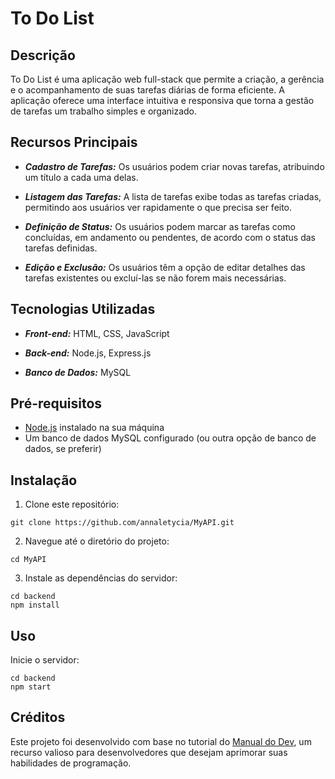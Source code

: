 # To Do List 

## Descrição
To Do List é uma aplicação web full-stack que permite a criação, a gerência e o acompanhamento de suas tarefas diárias de forma eficiente. A aplicação oferece uma interface intuitiva e responsiva que torna a gestão de tarefas um trabalho simples e organizado.

## Recursos Principais

- ***Cadastro de Tarefas:*** Os usuários podem criar novas tarefas, atribuindo um título a cada uma delas.

- ***Listagem das Tarefas:*** A lista de tarefas exibe todas as tarefas criadas, permitindo aos usuários ver rapidamente o que precisa ser feito.

- ***Definição de Status:*** Os usuários podem marcar as tarefas como concluídas, em andamento ou pendentes, de acordo com o status das tarefas definidas.

- ***Edição e Exclusão:*** Os usuários têm a opção de editar detalhes das tarefas existentes ou excluí-las se não forem mais necessárias.

## Tecnologias Utilizadas

- ***Front-end:*** HTML, CSS, JavaScript

- ***Back-end:*** Node.js, Express.js

- ***Banco de Dados:*** MySQL

## Pré-requisitos

- [Node.js](https://nodejs.org/en/download/) instalado na sua máquina
- Um banco de dados MySQL configurado (ou outra opção de banco de dados, se preferir)

## Instalação

1. Clone este repositório:
     
```shell
git clone https://github.com/annaletycia/MyAPI.git
```
     
2. Navegue até o diretório do projeto:

```shell
cd MyAPI
```

3. Instale as dependências do servidor:
     
```shell
cd backend
npm install
```

## Uso

Inicie o servidor:

```shell
cd backend
npm start
```

## Créditos

Este projeto foi desenvolvido com base no tutorial do [Manual do Dev](https://youtu.be/YVsNVPFOEuk?si=FiiowXeuFvG-Q4XJ), um recurso valioso para desenvolvedores que desejam aprimorar suas habilidades de programação. 
